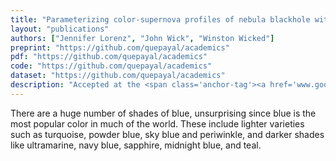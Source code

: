```yaml
---
title: "Parameterizing color-supernova profiles of nebula blackhole with neural networks"
layout: "publications"
authors: ["Jennifer Lorenz", "John Wick", "Winston Wicked"]
preprint: "https://github.com/quepayal/academics"
pdf: "https://github.com/quepayal/academics"
code: "https://github.com/quepayal/academics"
dataset: "https://github.com/quepayal/academics"
description: "Accepted at the <span class='anchor-tag'><a href='www.google.com'>Science Journal</a></span> at San Fransisco, December 17th 2024"
---
```


There are a huge number of shades of blue, unsurprising since blue is the most popular color in much of the world. These include lighter varieties such as turquoise, powder blue, sky blue and periwinkle, and darker shades like ultramarine, navy blue, sapphire, midnight blue, and teal.